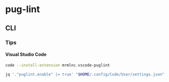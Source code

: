 # pug-lint

## CLI

### Tips

#### Visual Studio Code

```sh
code --install-extension mrmlnc.vscode-puglint
```

```sh
jq '."puglint.enable" |= true' "$HOME/.config/Code/User/settings.json" | sponge "$HOME/.config/Code/User/settings.json"
```
